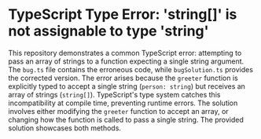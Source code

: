 # TypeScript Type Error: 'string[]' is not assignable to type 'string'
This repository demonstrates a common TypeScript error: attempting to pass an array of strings to a function expecting a single string argument.
The `bug.ts` file contains the erroneous code, while `bugSolution.ts` provides the corrected version.
The error arises because the `greeter` function is explicitly typed to accept a single string (`person: string`) but receives an array of strings (`string[]`). TypeScript's type system catches this incompatibility at compile time, preventing runtime errors.
The solution involves either modifying the `greeter` function to accept an array, or changing how the function is called to pass a single string.  The provided solution showcases both methods.